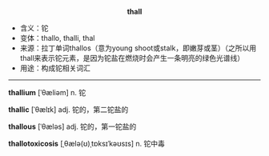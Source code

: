 
**<center>thall</center>**

- <span class="definition">含义：铊</span>
- <span class="definition">变体：thallo, thalli, thal</span>
- <span class="definition">来源：拉丁单词thallos（意为young shoot或stalk，即嫩芽或茎）（之所以用thall来表示铊元素，是因为铊盐在燃烧时会产生一条明亮的绿色光谱线）</span>
- <span class="definition">用途：构成铊相关词汇</span>

---

<span class="vocabulary">**thallium**</span> [ˈθæliəm] n. 铊

<span class="vocabulary">**thallic**</span> [ˈθælɪk] adj. 铊的，第二铊盐的

<span class="vocabulary">**thallous**</span> [ˈθæləs] adj. 铊的，第一铊盐的

<span class="vocabulary">**thallotoxicosis**</span> [ˌθælə(ʊ)ˌtɒksɪˈkəʊsɪs] n. 铊中毒

